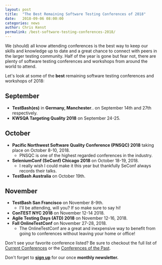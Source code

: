 ```yaml
---
layout: post
title:  "The Best Remaining Software Testing Conferences of 2018"
date:   2018-09-06 08:00:00
categories: news
author: Chris Kenst
permalink: /best-software-testing-conferences-2018/
---
```

We (should) all know attending conferences is the best way to keep our skills and knowledge up to date and a great chance to connect with peers in the larger testing community. Half of the year is gone but fear not, there are plenty of software testing conferences and workshops from around the world to attend.

Let's look at some of the **best** remaining software testing conferences and workshops of 2018:

## September

- **TestBash(es)** in **Germany, Manchester**.. on September 14th and 27th respectively.
- **KWSQA Targeting Quality 2018** on September 24-25.

## October

- **Pacific Northwest Software Quality Conference (PNSQC) 2018** taking place on October 8-10, 2018.
    - PNSQC is one of the highest regarded conferences in the industry.
- **SeleniumConf (SeConf) Chicago 2018** on October 18-19, 2018.
    - I really wish I could make it this year but thankfully SeConf always records their talks.
- **TestBash Australia** on October 19th.

## November

- **TestBash San Francisco** on November 8-9th.
    - I'll be attending, will you? If so make sure to say hi!
- **ConTEST NYC 2018** on November 12-14 2018.
- **Agile Testing Days (ATD) 2018** on November 12-16, 2018.
- **Fall OnlineTestConf** on November 27-28, 2018.
    - The OnlineTestConf are a great and inexpensive way to benefit from going to conferences without leaving your home or office!

Don't see your favorite conference listed? Be sure to checkout the full list of [Current Conferences](/) or the [Conferences of the Past](/past).

Don't forget to **[sign up](http://eepurl.com/c4paYT)** for our once **monthly newsletter.**
